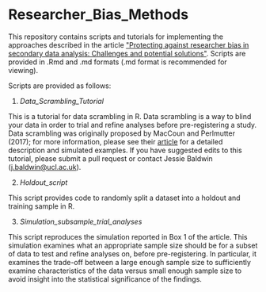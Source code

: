 # Researcher_Bias_Methods

This repository contains scripts and tutorials for implementing the approaches described in the article ["Protecting against researcher bias in secondary data analysis: Challenges and potential solutions"](https://psyarxiv.com/md5pe/). Scripts are provided in .Rmd and .md formats (.md format is recommended for viewing).

Scripts are provided as follows:

1. *Data_Scrambling_Tutorial* 

This is a tutorial for data scrambling in R. Data scrambling is a way to blind your data in order to trial and refine analyses before pre-registering a study. Data scrambling was originally proposed by MacCoun and Perlmutter (2017); for more information, please see their [article](https://onlinelibrary.wiley.com/doi/pdf/10.1002/9781119095910.ch15?saml_referrer) for a detailed description and simulated examples. If you have suggested edits to this tutorial, please submit a pull request or contact Jessie Baldwin (j.baldwin@ucl.ac.uk).

2. *Holdout_script*

This script provides code to randomly split a dataset into a holdout and training sample in R.

3. *Simulation_subsample_trial_analyses*

This script reproduces the simulation reported in Box 1 of the article. This simulation examines what an appropriate sample size should be for a subset of data to test and refine analyses on, before pre-registering. In particular, it examines the trade-off between a large enough sample size to sufficiently examine characteristics of the data versus small enough sample size to avoid insight into the statistical significance of the findings. 
